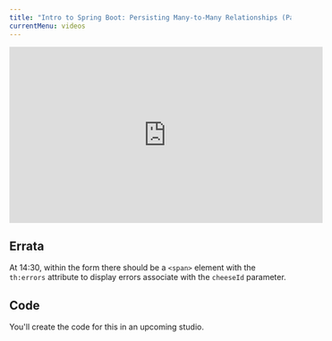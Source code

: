 ```yaml
---
title: "Intro to Spring Boot: Persisting Many-to-Many Relationships (Part 2)"
currentMenu: videos
---
```


<div class="youtube-wrapper"><iframe width="560" height="315" src="https://www.youtube.com/embed/EeAMVMt2vMU" frameborder="0" allowfullscreen></iframe></div>

## Errata

At 14:30, within the form there should be a `<span>` element with the `th:errors` attribute to display errors associate with the `cheeseId` parameter.

## Code

You'll create the code for this in an upcoming studio.
